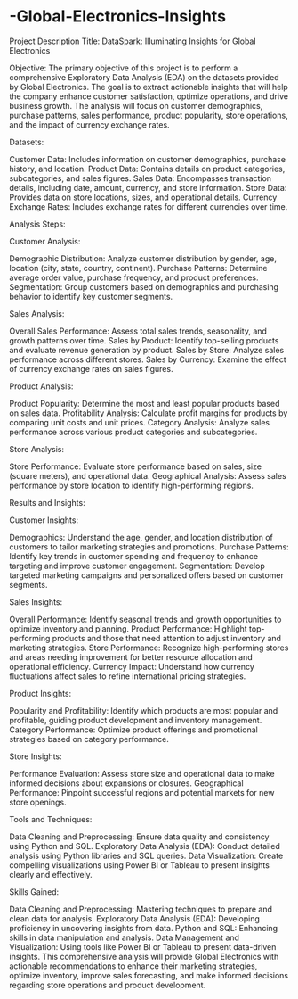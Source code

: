 # -Global-Electronics-Insights
Project Description
Title: DataSpark: Illuminating Insights for Global Electronics

Objective:
The primary objective of this project is to perform a comprehensive Exploratory Data Analysis (EDA) on the datasets provided by Global Electronics. The goal is to extract actionable insights that will help the company enhance customer satisfaction, optimize operations, and drive business growth. The analysis will focus on customer demographics, purchase patterns, sales performance, product popularity, store operations, and the impact of currency exchange rates.

Datasets:

Customer Data: Includes information on customer demographics, purchase history, and location.
Product Data: Contains details on product categories, subcategories, and sales figures.
Sales Data: Encompasses transaction details, including date, amount, currency, and store information.
Store Data: Provides data on store locations, sizes, and operational details.
Currency Exchange Rates: Includes exchange rates for different currencies over time.

Analysis Steps:

Customer Analysis:

Demographic Distribution: Analyze customer distribution by gender, age, location (city, state, country, continent).
Purchase Patterns: Determine average order value, purchase frequency, and product preferences.
Segmentation: Group customers based on demographics and purchasing behavior to identify key customer segments.

Sales Analysis:

Overall Sales Performance: Assess total sales trends, seasonality, and growth patterns over time.
Sales by Product: Identify top-selling products and evaluate revenue generation by product.
Sales by Store: Analyze sales performance across different stores.
Sales by Currency: Examine the effect of currency exchange rates on sales figures.

Product Analysis:

Product Popularity: Determine the most and least popular products based on sales data.
Profitability Analysis: Calculate profit margins for products by comparing unit costs and unit prices.
Category Analysis: Analyze sales performance across various product categories and subcategories.

Store Analysis:

Store Performance: Evaluate store performance based on sales, size (square meters), and operational data.
Geographical Analysis: Assess sales performance by store location to identify high-performing regions.

Results and Insights:

Customer Insights:

Demographics: Understand the age, gender, and location distribution of customers to tailor marketing strategies and promotions.
Purchase Patterns: Identify key trends in customer spending and frequency to enhance targeting and improve customer engagement.
Segmentation: Develop targeted marketing campaigns and personalized offers based on customer segments.

Sales Insights:

Overall Performance: Identify seasonal trends and growth opportunities to optimize inventory and planning.
Product Performance: Highlight top-performing products and those that need attention to adjust inventory and marketing strategies.
Store Performance: Recognize high-performing stores and areas needing improvement for better resource allocation and operational efficiency.
Currency Impact: Understand how currency fluctuations affect sales to refine international pricing strategies.

Product Insights:

Popularity and Profitability: Identify which products are most popular and profitable, guiding product development and inventory management.
Category Performance: Optimize product offerings and promotional strategies based on category performance.

Store Insights:

Performance Evaluation: Assess store size and operational data to make informed decisions about expansions or closures.
Geographical Performance: Pinpoint successful regions and potential markets for new store openings.

Tools and Techniques:

Data Cleaning and Preprocessing: Ensure data quality and consistency using Python and SQL.
Exploratory Data Analysis (EDA): Conduct detailed analysis using Python libraries and SQL queries.
Data Visualization: Create compelling visualizations using Power BI or Tableau to present insights clearly and effectively.

Skills Gained:

Data Cleaning and Preprocessing: Mastering techniques to prepare and clean data for analysis.
Exploratory Data Analysis (EDA): Developing proficiency in uncovering insights from data.
Python and SQL: Enhancing skills in data manipulation and analysis.
Data Management and Visualization: Using tools like Power BI or Tableau to present data-driven insights.
This comprehensive analysis will provide Global Electronics with actionable recommendations to enhance their marketing strategies, optimize inventory, improve sales forecasting, and make informed decisions regarding store operations and product development.
